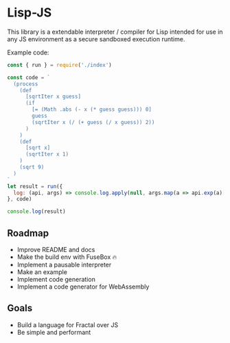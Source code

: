 # Lisp-JS

This library is a extendable interpreter / compiler for Lisp intended for use in any JS environment as a secure sandboxed execution runtime.

Example code:

```javascript
const { run } = require('./index')

const code = `
  (process
    (def
      [sqrtIter x guess]
      (if
        [= (Math .abs (- x (* guess guess))) 0]
        guess
        (sqrtIter x (/ (+ guess (/ x guess)) 2))
      )
    )
    (def
      [sqrt x]
      (sqrtIter x 1)
    )
    (sqrt 9)
  )
`
let result = run({
  log: (api, args) => console.log.apply(null, args.map(a => api.exp(a)[1])),
}, code)

console.log(result)
```

## Roadmap

- Improve README and docs
- Make the build env with FuseBox :fire:
- Implement a pausable interpreter
- Make an example
- Implement code generation
- Implement a code generator for WebAssembly

## Goals

- Build a language for Fractal over JS
- Be simple and performant
